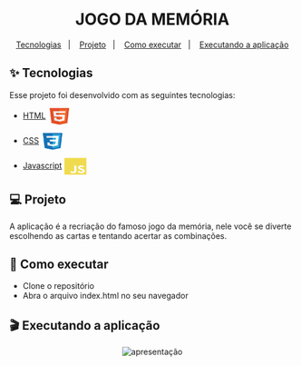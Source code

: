 <h1 align="center">
  JOGO DA MEMÓRIA
</h1>

<p align="center">
  <a href="#-tecnologias">Tecnologias</a>&nbsp;&nbsp;&nbsp;|&nbsp;&nbsp;&nbsp;
  <a href="#-projeto">Projeto</a>&nbsp;&nbsp;&nbsp;|&nbsp;&nbsp;&nbsp;
  <a href="#-como-executar">Como executar</a>&nbsp;&nbsp;&nbsp;|&nbsp;&nbsp;&nbsp;
  <a href="#-executando-a-aplicação">Executando a aplicação</a>
</p>


## ✨ Tecnologias

Esse projeto foi desenvolvido com as seguintes tecnologias:

- [HTML](https://developer.mozilla.org/pt-BR/docs/Web/HTML)   <img align="center" alt="Callyel-HTML" height="30" width="40" src="https://raw.githubusercontent.com/devicons/devicon/master/icons/html5/html5-original.svg">

- [CSS](https://developer.mozilla.org/pt-BR/docs/Web/CSS/Reference)   <img align="center" alt="Callyel-CSS" height="30" width="40" src="https://raw.githubusercontent.com/devicons/devicon/master/icons/css3/css3-original.svg">

- [Javascript](https://developer.mozilla.org/pt-BR/docs/Web/JavaScript/Reference)   <img align="center" alt="Callyel-Js" height="30" width="40" src="https://raw.githubusercontent.com/devicons/devicon/master/icons/javascript/javascript-plain.svg">

## 💻 Projeto

A aplicação é a recriação do famoso jogo da memória, nele você se diverte escolhendo as cartas e tentando acertar as combinações.

## 🚀 Como executar

- Clone o repositório
- Abra o arquivo index.html no seu navegador

## 🎬 Executando a aplicação

<p align="center">
  <img alt="apresentação" src="./github/memoryGame.gif">
</p>
